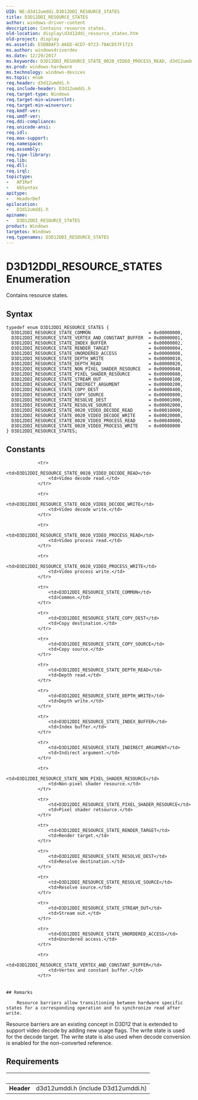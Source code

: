 ```yaml
---
UID: NE:d3d12umddi.D3D12DDI_RESOURCE_STATES
title: D3D12DDI_RESOURCE_STATES
author: windows-driver-content
description: Contains resource states.
old-location: display\d3d12ddi_resource_states.htm
old-project: display
ms.assetid: E5DB8AF3-A6ED-4CD7-9723-78ACD57F1723
ms.author: windowsdriverdev
ms.date: 12/29/2017
ms.keywords: D3D12DDI_RESOURCE_STATE_0020_VIDEO_PROCESS_READ, d3d12umddi/D3D12DDI_RESOURCE_STATE_INDEX_BUFFER, display.d3d12ddi_resource_states, D3D12DDI_RESOURCE_STATES enumeration [Display Devices], D3D12DDI_RESOURCE_STATE_COMMON, D3D12DDI_RESOURCE_STATE_DEPTH_READ, d3d12umddi/D3D12DDI_RESOURCE_STATE_COPY_SOURCE, d3d12umddi/D3D12DDI_RESOURCE_STATE_INDIRECT_ARGUMENT, D3D12DDI_RESOURCE_STATE_NON_PIXEL_SHADER_RESOURCE, D3D12DDI_RESOURCE_STATE_COPY_SOURCE, d3d12umddi/D3D12DDI_RESOURCE_STATE_RESOLVE_SOURCE, D3D12DDI_RESOURCE_STATE_PIXEL_SHADER_RESOURCE, d3d12umddi/D3D12DDI_RESOURCE_STATE_STREAM_OUT, D3D12DDI_RESOURCE_STATE_DEPTH_WRITE, d3d12umddi/D3D12DDI_RESOURCE_STATE_COPY_DEST, D3D12DDI_RESOURCE_STATE_RESOLVE_SOURCE, D3D12DDI_RESOURCE_STATE_0020_VIDEO_PROCESS_WRITE, D3D12DDI_RESOURCE_STATE_INDIRECT_ARGUMENT, D3D12DDI_RESOURCE_STATE_COPY_DEST, D3D12DDI_RESOURCE_STATE_INDEX_BUFFER, D3D12DDI_RESOURCE_STATE_STREAM_OUT, d3d12umddi/D3D12DDI_RESOURCE_STATE_PIXEL_SHADER_RESOURCE, D3D12DDI_RESOURCE_STATE_0020_VIDEO_DECODE_READ, d3d12umddi/D3D12DDI_RESOURCE_STATE_RESOLVE_DEST, D3D12DDI_RESOURCE_STATE_RENDER_TARGET, d3d12umddi/D3D12DDI_RESOURCE_STATE_RENDER_TARGET, d3d12umddi/D3D12DDI_RESOURCE_STATE_VERTEX_AND_CONSTANT_BUFFER, d3d12umddi/D3D12DDI_RESOURCE_STATE_UNORDERED_ACCESS, D3D12DDI_RESOURCE_STATE_0020_VIDEO_DECODE_WRITE, D3D12DDI_RESOURCE_STATES, D3D12DDI_RESOURCE_STATE_VERTEX_AND_CONSTANT_BUFFER, d3d12umddi/D3D12DDI_RESOURCE_STATE_0020_VIDEO_DECODE_WRITE, d3d12umddi/D3D12DDI_RESOURCE_STATE_0020_VIDEO_PROCESS_READ, d3d12umddi/D3D12DDI_RESOURCE_STATE_DEPTH_READ, d3d12umddi/D3D12DDI_RESOURCE_STATES, D3D12DDI_RESOURCE_STATE_UNORDERED_ACCESS, d3d12umddi/D3D12DDI_RESOURCE_STATE_NON_PIXEL_SHADER_RESOURCE, D3D12DDI_RESOURCE_STATE_RESOLVE_DEST, d3d12umddi/D3D12DDI_RESOURCE_STATE_0020_VIDEO_PROCESS_WRITE, d3d12umddi/D3D12DDI_RESOURCE_STATE_0020_VIDEO_DECODE_READ, d3d12umddi/D3D12DDI_RESOURCE_STATE_DEPTH_WRITE, d3d12umddi/D3D12DDI_RESOURCE_STATE_COMMON
ms.prod: windows-hardware
ms.technology: windows-devices
ms.topic: enum
req.header: d3d12umddi.h
req.include-header: D3d12umddi.h
req.target-type: Windows
req.target-min-winverclnt: 
req.target-min-winversvr: 
req.kmdf-ver: 
req.umdf-ver: 
req.ddi-compliance: 
req.unicode-ansi: 
req.idl: 
req.max-support: 
req.namespace: 
req.assembly: 
req.type-library: 
req.lib: 
req.dll: 
req.irql: 
topictype:
-	APIRef
-	kbSyntax
apitype:
-	HeaderDef
apilocation:
-	D3d12umddi.h
apiname:
-	D3D12DDI_RESOURCE_STATES
product: Windows
targetos: Windows
req.typenames: D3D12DDI_RESOURCE_STATES
---
```


# D3D12DDI_RESOURCE_STATES Enumeration
Contains resource states.

## Syntax
````
typedef enum D3D12DDI_RESOURCE_STATES { 
  D3D12DDI_RESOURCE_STATE_COMMON                      = 0x00000000,
  D3D12DDI_RESOURCE_STATE_VERTEX_AND_CONSTANT_BUFFER  = 0x00000001,
  D3D12DDI_RESOURCE_STATE_INDEX_BUFFER                = 0x00000002,
  D3D12DDI_RESOURCE_STATE_RENDER_TARGET               = 0x00000004,
  D3D12DDI_RESOURCE_STATE_UNORDERED_ACCESS            = 0x00000008,
  D3D12DDI_RESOURCE_STATE_DEPTH_WRITE                 = 0x00000010,
  D3D12DDI_RESOURCE_STATE_DEPTH_READ                  = 0x00000020,
  D3D12DDI_RESOURCE_STATE_NON_PIXEL_SHADER_RESOURCE   = 0x00000040,
  D3D12DDI_RESOURCE_STATE_PIXEL_SHADER_RESOURCE       = 0x00000080,
  D3D12DDI_RESOURCE_STATE_STREAM_OUT                  = 0x00000100,
  D3D12DDI_RESOURCE_STATE_INDIRECT_ARGUMENT           = 0x00000200,
  D3D12DDI_RESOURCE_STATE_COPY_DEST                   = 0x00000400,
  D3D12DDI_RESOURCE_STATE_COPY_SOURCE                 = 0x00000800,
  D3D12DDI_RESOURCE_STATE_RESOLVE_DEST                = 0x00001000,
  D3D12DDI_RESOURCE_STATE_RESOLVE_SOURCE              = 0x00002000,
  D3D12DDI_RESOURCE_STATE_0020_VIDEO_DECODE_READ      = 0x00010000,
  D3D12DDI_RESOURCE_STATE_0020_VIDEO_DECODE_WRITE     = 0x00020000,
  D3D12DDI_RESOURCE_STATE_0020_VIDEO_PROCESS_READ     = 0x00040000,
  D3D12DDI_RESOURCE_STATE_0020_VIDEO_PROCESS_WRITE    = 0x00080000
} D3D12DDI_RESOURCE_STATES;
````

## Constants

<table>
            
                <tr>
                    <td>D3D12DDI_RESOURCE_STATE_0020_VIDEO_DECODE_READ</td>
                    <td>Video decode read.</td>
                </tr>
            
                <tr>
                    <td>D3D12DDI_RESOURCE_STATE_0020_VIDEO_DECODE_WRITE</td>
                    <td>Video decode write.</td>
                </tr>
            
                <tr>
                    <td>D3D12DDI_RESOURCE_STATE_0020_VIDEO_PROCESS_READ</td>
                    <td>Video process read.</td>
                </tr>
            
                <tr>
                    <td>D3D12DDI_RESOURCE_STATE_0020_VIDEO_PROCESS_WRITE</td>
                    <td>Video process write.</td>
                </tr>
            
                <tr>
                    <td>D3D12DDI_RESOURCE_STATE_COMMON</td>
                    <td>Common.</td>
                </tr>
            
                <tr>
                    <td>D3D12DDI_RESOURCE_STATE_COPY_DEST</td>
                    <td>Copy destination.</td>
                </tr>
            
                <tr>
                    <td>D3D12DDI_RESOURCE_STATE_COPY_SOURCE</td>
                    <td>Copy source.</td>
                </tr>
            
                <tr>
                    <td>D3D12DDI_RESOURCE_STATE_DEPTH_READ</td>
                    <td>Depth read.</td>
                </tr>
            
                <tr>
                    <td>D3D12DDI_RESOURCE_STATE_DEPTH_WRITE</td>
                    <td>Depth write.</td>
                </tr>
            
                <tr>
                    <td>D3D12DDI_RESOURCE_STATE_INDEX_BUFFER</td>
                    <td>Index buffer.</td>
                </tr>
            
                <tr>
                    <td>D3D12DDI_RESOURCE_STATE_INDIRECT_ARGUMENT</td>
                    <td>Indirect argument.</td>
                </tr>
            
                <tr>
                    <td>D3D12DDI_RESOURCE_STATE_NON_PIXEL_SHADER_RESOURCE</td>
                    <td>Non-pixel shader resource.</td>
                </tr>
            
                <tr>
                    <td>D3D12DDI_RESOURCE_STATE_PIXEL_SHADER_RESOURCE</td>
                    <td>Pixel shader retsource.</td>
                </tr>
            
                <tr>
                    <td>D3D12DDI_RESOURCE_STATE_RENDER_TARGET</td>
                    <td>Render target.</td>
                </tr>
            
                <tr>
                    <td>D3D12DDI_RESOURCE_STATE_RESOLVE_DEST</td>
                    <td>Resolve destination.</td>
                </tr>
            
                <tr>
                    <td>D3D12DDI_RESOURCE_STATE_RESOLVE_SOURCE</td>
                    <td>Resolve source.</td>
                </tr>
            
                <tr>
                    <td>D3D12DDI_RESOURCE_STATE_STREAM_OUT</td>
                    <td>Stream out.</td>
                </tr>
            
                <tr>
                    <td>D3D12DDI_RESOURCE_STATE_UNORDERED_ACCESS</td>
                    <td>Unordered access.</td>
                </tr>
            
                <tr>
                    <td>D3D12DDI_RESOURCE_STATE_VERTEX_AND_CONSTANT_BUFFER</td>
                    <td>Vertex and constant buffer.</td>
                </tr>
</table>

    ## Remarks

        Resource barriers allow transitioning between hardware specific states for a corresponding operation and to synchronize read after write.  

Resource barriers are an existing concept in D3D12 that is extended to support video decode by adding new usage flags.
The write state is used for the decode target.  The write state is also used when decode conversion is enabled for the non-converted reference.

## Requirements
| &nbsp; | &nbsp; |
| ---- |:---- |
| **Header** | d3d12umddi.h (include D3d12umddi.h) |